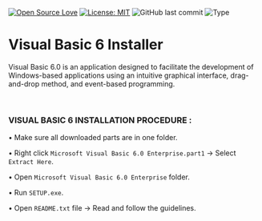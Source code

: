 [![Open Source Love](https://badges.frapsoft.com/os/v1/open-source.svg?style=flat)](https://github.com/ellerbrock/open-source-badges/)
[![License: MIT](https://img.shields.io/badge/License-MIT-blue.svg?logo=github&color=%23F7DF1E)](https://opensource.org/licenses/MIT)
![GitHub last commit](https://img.shields.io/github/last-commit/cakraawijaya/Visual-Basic-6-Installer?logo=Codeforces&logoColor=white&color=%23F7DF1E)
![Type](https://img.shields.io/badge/Type-Installer-light.svg?style=flat&logo=gitbook&logoColor=white&color=%23F7DF1E)

# Visual Basic 6 Installer
Visual Basic 6.0 is an application designed to facilitate the development of Windows-based applications using an intuitive graphical interface, drag-and-drop method, and event-based programming.

<br>

### VISUAL BASIC 6 INSTALLATION PROCEDURE :
• Make sure all downloaded parts are in one folder.

• Right click ``` Microsoft Visual Basic 6.0 Enterprise.part1 ``` -> Select ``` Extract Here ```.

• Open ``` Microsoft Visual Basic 6.0 Enterprise ``` folder.

• Run ``` SETUP.exe ```.

• Open ``` README.txt ``` file -> Read and follow the guidelines.
